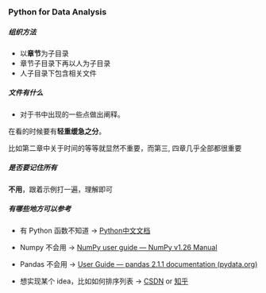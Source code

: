 ### Python for Data Analysis

##### 组织方法

- 以**章节**为子目录
- 章节子目录下再以人为子目录
- 人子目录下包含相关文件

##### 文件有什么

- 对于书中出现的一些点做出阐释。

在看的时候要有**轻重缓急之分**。

比如第二章中关于时间的等等就显然不重要，而第三, 四章几乎全部都很重要

##### 是否要记住所有

**不用**，跟着示例打一遍，理解即可

##### 有哪些地方可以参考

- 有 Python 函数不知道 -> [Python中文文档](https://docs.python.org/zh-cn/3/)

- Numpy 不会用 -> [NumPy user guide — NumPy v1.26 Manual](https://numpy.org/doc/stable/user/index.html#user)
- Pandas 不会用 -> [User Guide — pandas 2.1.1 documentation (pydata.org)](https://pandas.pydata.org/docs/user_guide/index.html)
- 想实现某个 idea，比如如何排序列表 -> [CSDN](https://www.csdn.net/) or [知乎](https://www.zhihu.com/)